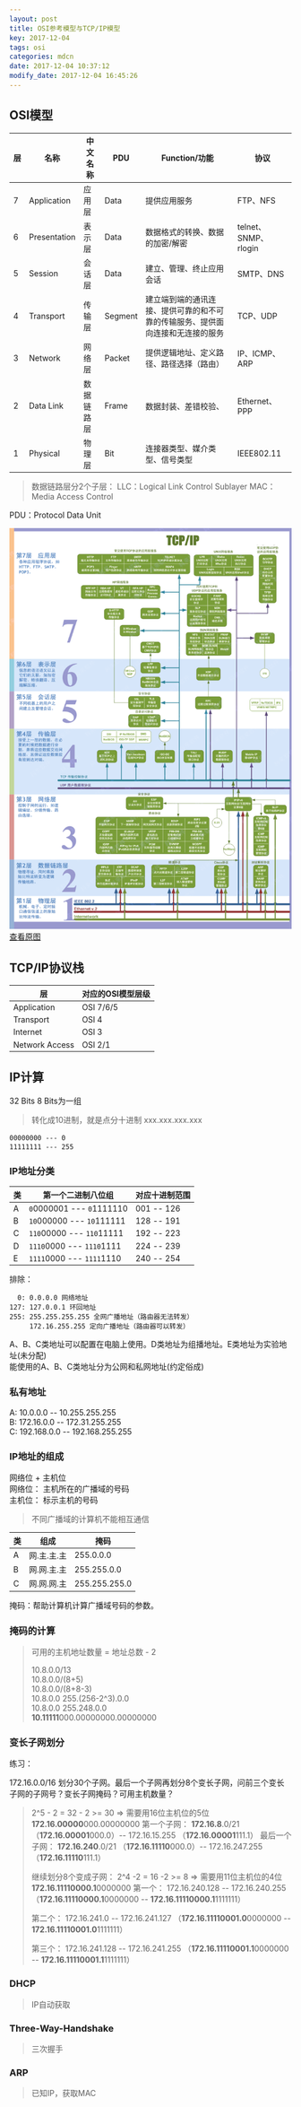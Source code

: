 ```yaml
---
layout: post
title: OSI参考模型与TCP/IP模型
key: 2017-12-04
tags: osi
categories: mdcn
date: 2017-12-04 10:37:12
modify_date: 2017-12-04 16:45:26
---
```


## OSI模型

| 层    | 名称           | 中文名称  | PDU     | Function/功能                             | 协议                 |
| ---- | ------------ | ----- | ------- | --------------------------------------- | ------------------ |
| 7    | Application  | 应用层   | Data    | 提供应用服务                                  | FTP、NFS            |
| 6    | Presentation | 表示层   | Data    | 数据格式的转换、数据的加密/解密                        | telnet、SNMP、rlogin |
| 5    | Session      | 会话层   | Data    | 建立、管理、终止应用会话                            | SMTP、DNS           |
| 4    | Transport    | 传输层   | Segment | 建立端到端的通讯连接、提供可靠的和不可靠的传输服务、提供面向连接和无连接的服务 | TCP、UDP            |
| 3    | Network      | 网络层   | Packet  | 提供逻辑地址、定义路径、路径选择（路由）                    | IP、ICMP、ARP        |
| 2    | Data Link    | 数据链路层 | Frame   | 数据封装、差错校验、                              | Ethernet、PPP       |
| 1    | Physical     | 物理层   | Bit     | 连接器类型、媒介类型、信号类型                         | IEEE802.11         |

> 数据链路层分2个子层：
> LLC：Logical Link Control Sublayer
> MAC：Media Access Control

PDU：Protocol Data Unit

[![图解OSI模型](../assets/images/osi-network-model/osi.gif)](../assets/images/osi-network-model/osi.gif)  
[查看原图](../assets/images/osi-network-model/osi.gif)

## TCP/IP协议栈

| 层              | 对应的OSI模型层级 |
| -------------- | ---------- |
| Application    | OSI 7/6/5  |
| Transport      | OSI 4      |
| Internet       | OSI 3      |
| Network Access | OSI 2/1    |

## IP计算

32 Bits	8 Bits为一组 

> 转化成10进制，就是点分十进制 xxx.xxx.xxx.xxx

```
00000000 --- 0
11111111 --- 255
```

### IP地址分类

| 类    | 第一个二进制八位组                 | 对应十进制范围    |
| ---- | ------------------------- | ---------- |
| A    | `0`0000001 --- `0`1111110 | 001 -- 126 |
| B    | `10`000000 --- `10`111111 | 128 -- 191 |
| C    | `110`00000 --- `110`11111 | 192 -- 223 |
| D    | `1110`0000 --- `1110`1111 | 224 -- 239 |
| E    | `1111`0000 --- `1111`1110 | 240 -- 254 |

排除：

~~~
  0: 0.0.0.0 网络地址
127: 127.0.0.1 环回地址
255: 255.255.255.255 全网广播地址（路由器无法转发）
     172.16.255.255 定向广播地址（路由器可以转发）
~~~

A、B、C类地址可以配置在电脑上使用。D类地址为组播地址。E类地址为实验地址(未分配)  
能使用的A、B、C类地址分为公网和私网地址(约定俗成)

### 私有地址

A: 10.0.0.0 -- 10.255.255.255  
B: 172.16.0.0 -- 172.31.255.255  
C: 192.168.0.0 -- 192.168.255.255  

### IP地址的组成

网络位 + 主机位  
网络位： 主机所在的广播域的号码  
主机位： 标示主机的号码  

> 不同广播域的计算机不能相互通信

| 类    | 组成      | 掩码            |
| ---- | ------- | ------------- |
| A    | 网.主.主.主 | 255.0.0.0     |
| B    | 网.网.主.主 | 255.255.0.0   |
| C    | 网.网.网.主 | 255.255.255.0 |

掩码：帮助计算机计算广播域号码的参数。

### 掩码的计算

> 可用的主机地址数量 = 地址总数 - 2  
>
> 10.8.0.0/13  
> 10.8.0.0/(8+5)  
> 10.8.0.0/(8+8-3)  
> 10.8.0.0 255.(256-2^3).0.0  
> 10.8.0.0 255.248.0.0  
> **10.11111**000.00000000.00000000  

### 变长子网划分

练习：

172.16.0.0/16 划分30个子网。最后一个子网再划分8个变长子网，问前三个变长子网的子网号？变长子网掩码？可用主机数量？

> 2^5 - 2 = 32 - 2 >= 30  => 需要用16位主机位的5位
> **172.16.00000**000.00000000
> 第一个子网： **172.16.8**.0/21 （**172.16.00001**000.0）-- 172.16.15.255 （**172.16.00001**111.1）
> 最后一个子网： **172.16.240**.0/21 （**172.16.11110**000.0）-- 172.16.247.255 （**172.16.11110**111.1）
>
> 继续划分8个变成子网： 
> 2^4 -2 = 16 -2 >= 8 => 需要用11位主机位的4位 
> **172.16.11110000.1**0000000
> 第一个： 172.16.240.128 -- 172.16.240.255
>   （**172.16.11110000.1**0000000 -- **172.16.11110000.1**1111111）
>
> 第二个： 172.16.241.0 -- 172.16.241.127
>   （**172.16.11110001.0**0000000 -- **172.16.11110001.0**1111111）
>
> 第三个： 172.16.241.128 -- 172.16.241.255
>   （**172.16.11110001.1**0000000 -- **172.16.11110001.1**1111111）



### DHCP

> IP自动获取

### Three-Way-Handshake

> 三次握手

### ARP

> 已知IP，获取MAC
